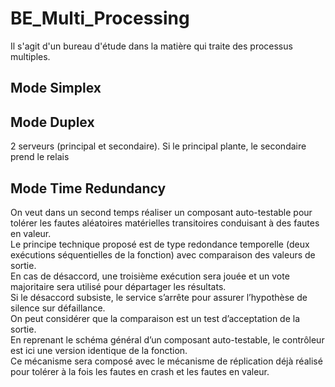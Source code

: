# BE_Multi_Processing
Il s'agit d'un bureau d'étude dans la matière qui traite des processus multiples.

## Mode Simplex

## Mode Duplex
2 serveurs (principal et secondaire). Si le principal plante, le secondaire prend le relais

## Mode Time Redundancy
On veut dans un second temps réaliser un composant auto-testable pour tolérer les fautes
aléatoires matérielles transitoires conduisant à des fautes en valeur.    
Le principe technique proposé est de type redondance temporelle (deux exécutions séquentielles de la fonction) avec
comparaison des valeurs de sortie.   
En cas de désaccord, une troisième exécution sera jouée et un vote majoritaire sera utilisé pour départager les résultats.    
Si le désaccord subsiste, le service s’arrête pour assurer l’hypothèse de silence sur défaillance.    
On peut considérer que la comparaison est un test d’acceptation de la sortie.    
En reprenant le schéma général d’un composant auto-testable, le contrôleur est ici une version identique de la fonction.   
Ce mécanisme sera composé avec le mécanisme de réplication déjà réalisé pour tolérer à la fois les fautes en crash et les fautes en valeur.